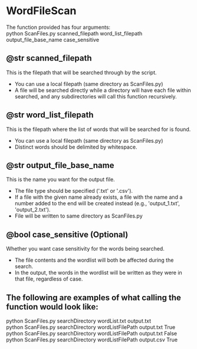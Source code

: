 # WordFileScan
The function provided has four arguments: </br>
python ScanFiles.py scanned_filepath word_list_filepath output_file_base_name case_sensitive

## @str scanned_filepath
This is the filepath that will be searched through by the script. 
- You can use a local filepath (same directory as ScanFiles.py)
- A file will be searched directly while a directory will have each file within searched, and any subdirectories will call this function recursively.

## @str word_list_filepath
This is the filepath where the list of words that will be searched for is found.
- You can use a local filepath (same directory as ScanFiles.py)
- Distinct words should be delimited by whitespace.

## @str output_file_base_name
This is the name you want for the output file. 
- The file type should be specified ('.txt' or '.csv').
- If a file with the given name already exists, a file with the name and a number added to the end will be created instead (e.g., 'output_1.txt', 'output_2.txt').
- File will be written to same directory as ScanFiles.py

## @bool case_sensitive (Optional)
Whether you want case sensitivity for the words being searched.
- The file contents and the wordlist will both be affected during the search.
- In the output, the words in the wordlist will be written as they were in that file, regardless of case.

## The following are examples of what calling the function would look like:
python ScanFiles.py searchDirectory wordList.txt output.txt </br>
python ScanFiles.py searchDirectory wordListFilePath output.txt True </br>
python ScanFiles.py searchDirectory wordListFilePath output.txt False </br>
python ScanFiles.py searchDirectory wordListFilePath output.csv True 
